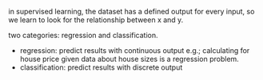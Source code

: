 in supervised learning, the dataset has a defined output for every input, so we learn to look for the relationship between x and y.

two categories: regression and classification.
  - regression: predict results with continuous output
    e.g.; calculating for house price given data about house sizes is a regression problem. 
  - classification: predict results with discrete output
